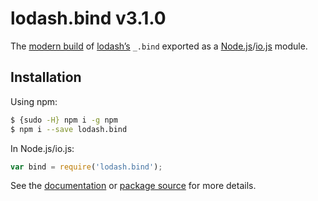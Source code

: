 # lodash.bind v3.1.0

The [modern build](https://github.com/lodash/lodash/wiki/Build-Differences) of [lodash’s](https://lodash.com/) `_.bind` exported as a [Node.js](http://nodejs.org/)/[io.js](https://iojs.org/) module.

## Installation

Using npm:

```bash
$ {sudo -H} npm i -g npm
$ npm i --save lodash.bind
```

In Node.js/io.js:

```js
var bind = require('lodash.bind');
```

See the [documentation](https://lodash.com/public#bind) or [package source](https://github.com/lodash/lodash/blob/3.1.0-npm-packages/lodash.bind) for more details.
